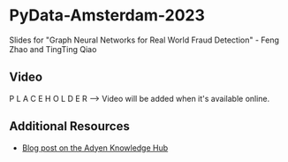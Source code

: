 # PyData-Amsterdam-2023
Slides for "Graph Neural Networks for Real World Fraud Detection" - Feng Zhao and TingTing Qiao

## Video

P L A C E H O L D E R  --> Video will be added when it's available online.

## Additional Resources
+ [Blog post on the Adyen Knowledge Hub](https://www.adyen.com/knowledge-hub/combating-marketplace-seller-fraud-with-graph-neural-networks)
